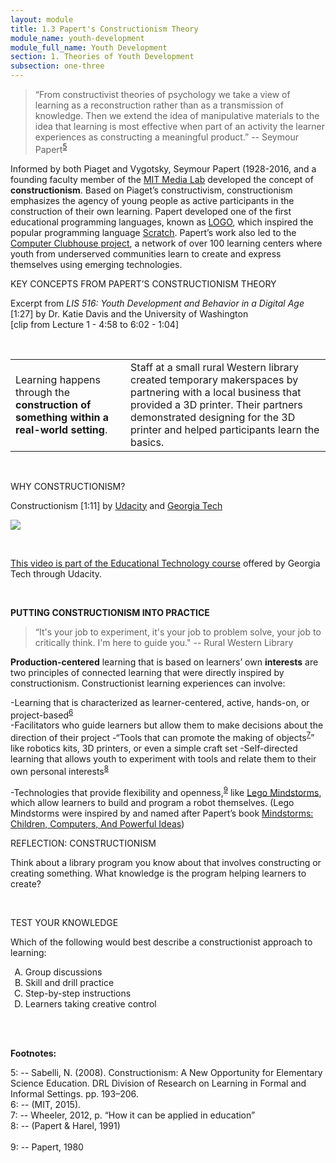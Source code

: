 ```yaml
---
layout: module
title: 1.3 Papert's Constructionism Theory
module_name: youth-development
module_full_name: Youth Development
section: 1. Theories of Youth Development
subsection: one-three
---
```


>“From constructivist theories of psychology we take a view of learning as a reconstruction rather than as a transmission of knowledge. Then we extend the idea of manipulative materials to the idea that learning is most effective when part of an activity the learner experiences as constructing a meaningful product.” -- Seymour Papert<sup>[5](#fn5)</sup> 

Informed by both Piaget and Vygotsky, Seymour Papert (1928-2016, and a founding faculty member of the <a href="http://el.media.mit.edu/logo-foundation/what_is_logo/logo_programming.html" target="_blank">MIT Media Lab</a> developed the concept of **constructionism**. Based on Piaget’s constructivism, constructionism emphasizes the agency of young people as active participants in the construction of their own learning. Papert developed one of the first educational programming languages, known as <a href="http://el.media.mit.edu/logo-foundation/what_is_logo/logo_programming.html" target="_blank">LOGO</a>, which inspired the popular programming language <a href="https://scratch.mit.edu/" target="_blank">Scratch</a>. Papert’s work also led to the <a href="http://www.computerclubhouse.org/" target="_blank">Computer Clubhouse project</a>, a network of over 100 learning centers where youth from underserved communities learn to create and express themselves using emerging technologies. 

<div class="explanatory">  
  <p><span class="box-title">KEY CONCEPTS FROM PAPERT’S CONSTRUCTIONISM THEORY</span></p> 
  <p>Excerpt from <i>LIS 516: Youth Development and Behavior in a Digital Age</i> [1:27] by Dr. Katie Davis and the University of Washington 
  <br>
[clip from Lecture 1 - 4:58 to 6:02 - 1:04]
</p> 
</div>
<br>

<table> 
  <tr><td>Learning happens through the <b>construction of something within a real-world setting</b>.</td><td>Staff at a small rural Western library created temporary makerspaces by partnering with a local business that provided a 3D printer. Their partners demonstrated designing for the 3D printer and helped participants learn the basics. </td></tr> 
</table>
<br>

<div class="explanatory">  
  <p><span class="box-title">WHY CONSTRUCTIONISM? </span></p> 
  <p>Constructionism [1:11] by <a href="https://www.youtube.com/channel/UCBVCi5JbYmfG3q5MEuoWdOw" target="_blank">Udacity</a> and <a href="https://www.udacity.com/course/educational-technology--ud915" target="_blank">Georgia Tech</a></p>
  <p><span><a href="https://youtu.be/-qsiqetMlCg” target="_blank"><img src="https://img.youtube.com/vi/-qsiqetMlCg/0.jpg"></span>
</p>
<br>
<p>This video is part of the <a href="https://www.udacity.com/course/educational-technology--ud915" target="_blank">Educational Technology course</a> offered by Georgia Tech through Udacity.</p>
</div>
<br>
    
**PUTTING CONSTRUCTIONISM INTO PRACTICE**

>“It's your job to experiment, it's your job to problem solve, your job to critically think. I'm here to guide you." -- Rural Western Library  

**Production-centered** learning that is based on learners’ own **interests** are two principles of connected learning that were directly inspired by constructionism. Constructionist learning experiences can involve:  

-Learning that is characterized as learner-centered, active, hands-on, or project-based<sup>[6](#fn6)</sup>  
-Facilitators who guide learners but allow them to make decisions about the direction of their project 
-“Tools that can promote the making of objects<sup>[7](#fn7)</sup>” like robotics kits, 3D printers, or even a simple craft set 
-Self-directed learning that allows youth to experiment with tools and relate them to their own personal interests<sup>[8](#fn8)</sup>

-Technologies that provide flexibility and openness,<sup>[9](#fn9)</sup> like <a href="https://education.lego.com/en-us/middle-school/shop/products?gclid=Cj0KEQjwmcTJBRCYirao6oWPyMsBEiQA9hQPboKcMkN_KrvRpaYdsnS1_trkGgx4U2pmcwCIWt3b4t4aAmuL8P8HAQ" target="_blank">Lego Mindstorms</a>, which allow learners to build and program a robot themselves. (Lego Mindstorms were inspired by and named after Papert’s book <a href="https://mindstorms.media.mit.edu/" target="_blank">Mindstorms: Children, Computers, And Powerful Ideas</a>) 

<div class="reflection"> 

  <p><span class="box-title">REFLECTION: CONSTRUCTIONISM</span></p> 

  <p>Think about a library program you know about that involves constructing or creating something. What knowledge is the program helping learners to create? </p>
</div>
<br>

<div class="reflection"> 

  <p><span class="box-title">TEST YOUR KNOWLEDGE</span></p> 

  <p>Which of the following would best describe a constructionist approach to learning:</p> 
  <ol type="A">
  <li>Group discussions</li>
  <li>Skill and drill practice</li>
  <li>Step-by-step instructions</li>
  <li>Learners taking creative control</li>
  </ol>
</div>
<br>
<br>

**Footnotes:**

<a name="fn5">5</a>:  --  Sabelli, N. (2008). Constructionism: A New Opportunity for Elementary Science Education. DRL Division of Research on Learning in Formal and Informal Settings. pp. 193–206. 
<br>
<a name="fn6">6</a>:  --  (MIT, 2015).
<br>
<a name="fn10">7</a>:  -- Wheeler, 2012, p. “How it can be applied in education”
<br>
<a name="fn8">8</a>:  -- (Papert & Harel, 1991)  
<br>
<a name="fn9">9</a>:  -- Papert, 1980
